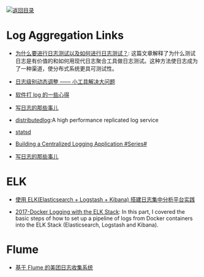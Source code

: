 [![返回目录](https://user-images.githubusercontent.com/5803001/38079637-ff0abcf0-3371-11e8-9b76-ad651620afc7.jpg)](https://github.com/wxyyxc1992/Awesome-Lists)

# Log Aggregation Links

* [为什么要进行日志测试以及如何进行日志测试？](https://github.com/wxyyxc1992/Web-Series/): 这篇文章解释了为什么测试日志是有价值的和如何用现代日志聚合工具做日志测试。这种方法使日志成为了一种渠道，使分布式系统更具可测试性。

* [日志级别动态调整 —— 小工具解决大问题](http://tech.meituan.com/change_log_level.html)

* [软件打 log 的一些心得](https://zhuanlan.zhihu.com/p/24785018)

- [写日志的那些事儿](https://yq.aliyun.com/articles/2920#index_section)

- [distributedlog](https://github.com/twitter/distributedlog):A high performance replicated log service

- [statsd](https://github.com/etsy/statsd)

- [Building a Centralized Logging Application #Series#](https://medium.com/eulercoder/part-1-building-a-centralized-logging-application-5a537033da0a?source=linkShare-fe48c4221a4c-1516701704)

* [写日志的那些事儿](https://yq.aliyun.com/articles/2920#index_section)

# ELK

* [使用 ELK(Elasticsearch + Logstash + Kibana) 搭建日志集中分析平台实践](https://wsgzao.github.io/post/elk/)

* [2017-Docker Logging with the ELK Stack](https://logz.io/blog/docker-logging/): In this part, I covered the basic steps of how to set up a pipeline of logs from Docker containers into the ELK Stack (Elasticsearch, Logstash and Kibana). 

# Flume

* [基于 Flume 的美团日志收集系统](http://www.aboutyun.com/thread-8317-1-1.html)
